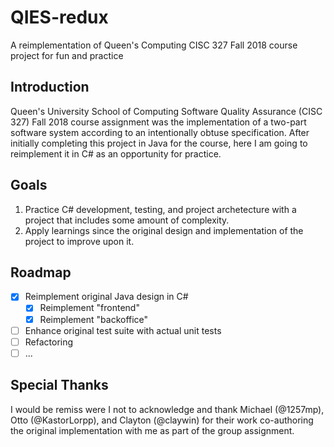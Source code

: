 # QIES-redux
A reimplementation of Queen's Computing CISC 327 Fall 2018 course project for fun and practice

## Introduction
Queen's University School of Computing Software Quality Assurance (CISC 327) Fall 2018 course assignment was the implementation of a two-part software system according to an intentionally obtuse specification. After initially completing this project in Java for the course, here I am going to reimplement it in C# as an opportunity for practice.

## Goals
1. Practice C# development, testing, and project archetecture with a project that includes some amount of complexity.
2. Apply learnings since the original design and implementation of the project to improve upon it.

## Roadmap
- [x] Reimplement original Java design in C#
  - [x] Reimplement "frontend"
  - [x] Reimplement "backoffice"
- [ ] Enhance original test suite with actual unit tests
- [ ] Refactoring
- [ ] ...

## Special Thanks
I would be remiss were I not to acknowledge and thank Michael (@1257mp), Otto (@KastorLorpp), and Clayton (@claywin) for their work co-authoring the original implementation with me as part of the group assignment.
